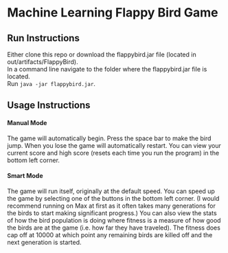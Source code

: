 # Machine Learning Flappy Bird Game

## Run Instructions
Either clone this repo or download the flappybird.jar file (located in out/artifacts/FlappyBird).  
In a command line navigate to the folder where the flappybird.jar file is located.  
Run `java -jar flappybird.jar`.

## Usage Instructions
#### Manual Mode
The game will automatically begin. Press the space bar to make the bird jump. When you lose the game will automatically restart.
You can view your current score and high score (resets each time you run the program) in the bottom left corner.

#### Smart Mode
The game will run itself, originally at the default speed. You can speed up the game by selecting one of the buttons in the bottom left corner.
(I would recommend running on Max at first as it often takes many generations for the birds to start making significant progress.)
You can also view the stats of how the bird population is doing where fitness is a measure of how good the birds are at the game (i.e. how far they have traveled).
The fitness does cap off at 10000 at which point any remaining birds are killed off and the next generation is started.
